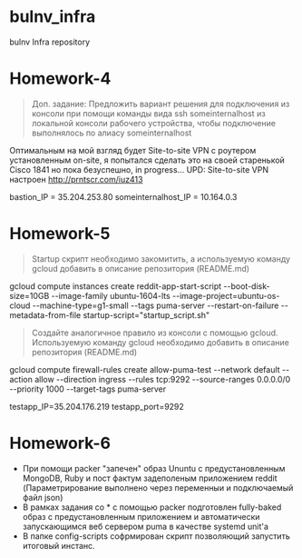 # bulnv_infra
bulnv Infra repository

# Homework-4
> Доп. задание: Предложить вариант решения для подключения из консоли при помощи команды вида ssh someinternalhost из локальной консоли рабочего устройства, чтобы подключение выполнялось по алиасу someinternalhost

Оптимальным на мой взгляд будет Site-to-site VPN c роутером установленным on-site, я попытался сделать это на своей старенькой Cisco 1841 но пока безуспешно, in progress...
UPD: Site-to-site VPN настроен http://prntscr.com/iuz413

bastion_IP = 35.204.253.80
someinternalhost_IP = 10.164.0.3

# Homework-5

>Startup скрипт необходимо закомитить, а используемую команду gcloud добавить в описание репозитория (README.md)

gcloud compute instances create reddit-app-start-script  --boot-disk-size=10GB   --image-family ubuntu-1604-lts   --image-project=ubuntu-os-cloud   --machine-type=g1-small   --tags puma-server  --restart-on-failure --metadata-from-file startup-script="startup_script.sh"

>Создайте аналогичное правило из консоли с помощью gcloud. Используемую команду gcloud необходимо добавить в описание репозитория (README.md)

gcloud compute firewall-rules create allow-puma-test --network default --action allow --direction ingress --rules tcp:9292 --source-ranges 0.0.0.0/0 --priority 1000 --target-tags puma-server

testapp_IP=35.204.176.219
testapp_port=9292

# Homework-6
 - При помощи packer "запечен" образ Ununtu с предустановленным MongoDB, Ruby и пост фактум задеполеным приложением reddit (Параметрирование выполнено через переменныи и подключаемый файл json)
 - В рамках задания со * с помощью packer подготовлен fully-baked образ с предустановленным приложением и автоматически запускающимся веб сервером puma в качестве systemd unit'a
 - В папке config-scripts софрмирован скрипт позволяющий запустить итоговый инстанс.
